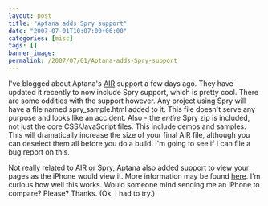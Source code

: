 ```yaml
---
layout: post
title: "Aptana adds Spry support"
date: "2007-07-01T10:07:00+06:00"
categories: [misc]
tags: []
banner_image: 
permalink: /2007/07/01/Aptana-adds-Spry-support
---
```


I've blogged about Aptana's <a href="http://www.aptana.com/air/">AIR</a> support a few days ago. They have updated it recently to now include Spry support, which is pretty cool. There are some oddities with the support however. Any project using Spry will have a file named spry_sample.html added to it. This file doesn't serve any purpose and looks like an accident. Also - the <i>entire</i> Spry zip is included, not just the core CSS/JavaScript files. This include demos and samples. This will dramatically increase the size of your final AIR file, although you can deselect them all before you do a build. I'm going to see if I can file a bug report on this. 

Not really related to AIR or Spry, Aptana also added support to view your pages as the iPhone would view it. More information may be found <a href="http://www.aptana.com/iphone/">here</a>. I'm curious how well this works. Would someone mind sending me an iPhone to compare? Please? Thanks. (Ok, I had to try.)